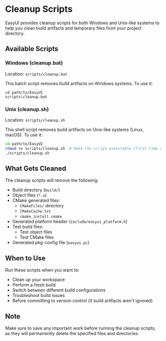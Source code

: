 # Cleanup Scripts

EasyUI provides cleanup scripts for both Windows and Unix-like systems to help you clean build artifacts and temporary files from your project directory.

## Available Scripts

### Windows (cleanup.bat)

Location: `scripts/cleanup.bat`

This batch script removes build artifacts on Windows systems. To use it:

```batch
cd path/to/EasyUI
scripts\cleanup.bat
```

### Unix (cleanup.sh)

Location: `scripts/cleanup.sh`

This shell script removes build artifacts on Unix-like systems (Linux, macOS). To use it:

```bash
cd path/to/EasyUI
chmod +x scripts/cleanup.sh  # Make the script executable (first time only)
./scripts/cleanup.sh
```

## What Gets Cleaned

The cleanup scripts will remove the following:

- Build directory (`build/`)
- Object files (`*.o`)
- CMake generated files:
  - `CMakeFiles/` directory
  - `CMakeCache.txt`
  - `cmake_install.cmake`
- Generated platform header (`include/easyui_platform.h`)
- Test build files:
  - Test object files
  - Test CMake files
- Generated pkg-config file (`easyui.pc`)

## When to Use

Run these scripts when you want to:
- Clean up your workspace
- Perform a fresh build
- Switch between different build configurations
- Troubleshoot build issues
- Before committing to version control (if build artifacts aren't ignored)

## Note

Make sure to save any important work before running the cleanup scripts, as they will permanently delete the specified files and directories.
